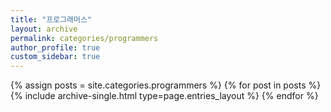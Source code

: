 ```yaml
---
title: "프로그래머스"
layout: archive
permalink: categories/programmers
author_profile: true
custom_sidebar: true
---
```



{% assign posts = site.categories.programmers %}
{% for post in posts %} {% include archive-single.html type=page.entries_layout %} {% endfor %}
